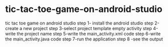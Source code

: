 # tic-tac-toe-game-on-android-studio
tic tac toe game on android studio 
step 1- install the android studio 
step 2-create a new project
step 3-select project template empty activity
step 4-write the project name
step 5-write the main_activity.xml code
step 6-write the main_activity.java code
step 7-run the application
step 8 -see the output

